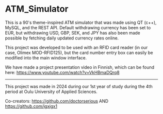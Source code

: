 # ATM_Simulator

This is a 90's theme-inspired ATM simulator that was made using QT (c++), MySQL, and the REST API. Default withdrawing currency has been set to EUR, but withdrawing USD, GBP, SEK, and JPY has also been made possible by fetching daily updated currency rates online.

This project was developed to be used with an RFID card reader (in our case, Olimex MOD-RFID125), but the card number entry box can easily be modified into the main window interface.

We have made a project presentation video in Finnish, which can be found here: https://www.youtube.com/watch?v=VkHBmaDQrq8
____
This project was made in 2024 during our 1st year of study during the 4th period at Oulu University of Applied Sciences. 

Co-creators: https://github.com/doctorserious AND https://github.com/jgxjgx1
